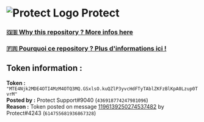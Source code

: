 # ![Protect Logo](https://i.imgur.com/5ovpCPg.png) Protect

### [🇬🇧 Why this repository ? More infos here](https://github.com/protect-github-bot/token-reset/blob/main/README.md)

### [🇫🇷 Pourquoi ce repository ? Plus d'informations ici !](https://github.com/protect-github-bot/token-reset/blob/main/FR_README.md)

## Token information :
**Token :** `"MTE4Njk2MDE4OTI4MzM4OTQ3MQ.GSxlsO.kuQZlP3yvcHdFTyTAblZKFzBlKpA0Lzup0TvrM"`\
**Posted by :** Protect Support#9040 (`436918774247981096`)\
**Reason :** Token posted on message [1196139250274537482](https://discord.com/channels/835179952500113459/881108454226399292/1196139250274537482) by Protect#4243 (`614755681936867328`)
